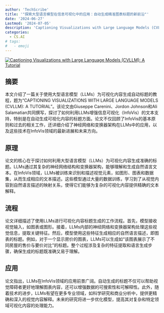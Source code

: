 ```yaml
---
author: 'TechScribe'
title: '"探索大型语言模型在信息可视化中的应用：自动生成精准图表标题的新前沿"'
date: '2024-06-27'
Lastmod: '2024-07-05'
description: 'Captioning Visualizations with Large Language Models (CVLLM): A Tutorial'
categories:
  - CS.AI
# tags:
#   - emoji
---
```


[![Captioning Visualizations with Large Language Models (CVLLM): A Tutorial](https://arxiv-research-1301205113.cos.ap-guangzhou.myqcloud.com/images/2406.19512v1.pdf_0.jpg)](https://arxiv.org/abs/2406.19512v1)

## 摘要

本文介绍了一篇关于使用大型语言模型（LLMs）为可视化内容生成自动标题的教程，题为“CAPTIONING VISUALIZATIONS WITH LARGE LANGUAGE MODELS (CVLLM): A TUTORIAL”。该论文由Giuseppe Carenini、Jordon Johnson和Ali Salamatian共同撰写，探讨了如何利用LLMs增强信息可视化（InfoVis）的文本支持，特别是在自动生成可视化内容的标题方面。论文不仅回顾了InfoVis的基本原则和过去的相关工作，还详细介绍了神经网络和变换器架构在LLMs中的应用，以及这些技术在InfoVis领域的最新进展和未来方向。<!--more-->

## 原理

论文的核心在于探讨如何利用大型语言模型（LLMs）为可视化内容生成准确的标题。LLMs通过其复杂的神经网络结构和变换器架构，能够理解和生成自然语言文本。在InfoVis领域，LLMs被训练来识别和描述视觉元素，如图形、图表和数据集，从而生成相应的文本描述。这些模型通过大量的数据训练，学习到了从视觉内容到自然语言描述的映射关系，使得它们能够为复杂的可视化内容提供精确的文本解释。

## 流程

论文详细描述了使用LLMs进行可视化内容标题生成的工作流程。首先，模型接收视觉输入，如图表或图形。接着，LLMs内部的神经网络和变换器架构处理这些视觉信息，提取关键特征。然后，模型使用这些特征生成相应的自然语言描述，即图表的标题。例如，对于一个显示房价的图表，LLMs可以生成如“该图表展示了不同房屋的售价与要价对比”的标题。整个过程涉及复杂的特征提取和语言生成步骤，确保生成的标题既准确又易于理解。

## 应用

论文指出，LLMs在InfoVis领域的应用前景广阔。自动生成的标题不仅可以帮助视觉障碍者更好地理解图表内容，还可以增强数据的可搜索性和可解释性。此外，随着技术的进步，LLMs有望在更多专业领域，如科学研究和商业分析中，提供更精确和深入的视觉内容解释。未来的研究将进一步优化模型，提高其对复杂和特定领域可视化内容的处理能力。